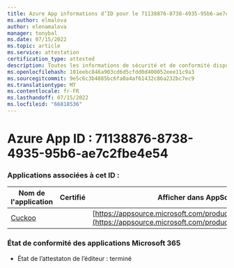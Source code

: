 ```yaml
---
title: Azure App informations d’ID pour le 71138876-8738-4935-95b6-ae7c2fbe4e54
ms.author: elmalova
author: elenamalova
manager: tonybal
ms.date: 07/15/2022
ms.topic: article
ms.service: attestation
certification_type: attested
description: Toutes les informations de sécurité et de conformité disponibles pour le 71138876-8738-4935-95b6-ae7c2fbe4e54.
ms.openlocfilehash: 101eebc846a903cd6d5cfdd0d400052eee11c9a3
ms.sourcegitcommit: 9e5c6c3b4885bc6fa0a4af61432c86a232bc7ec9
ms.translationtype: MT
ms.contentlocale: fr-FR
ms.lasthandoff: 07/15/2022
ms.locfileid: "66818536"
---
```

# <a name="azure-app-id-71138876-8738-4935-95b6-ae7c2fbe4e54"></a>Azure App ID : 71138876-8738-4935-95b6-ae7c2fbe4e54


### <a name="apps-associated-with-this-id"></a>Applications associées à cet ID :
| **Nom de l'application** | **Certifié** | **Afficher dans AppSource** |
|--------------|---------------|-----------------------|
| [Cuckoo](../forward/WA200002750.md) |  | [https://appsource.microsoft.com/product/office/WA200002750](https://appsource.microsoft.com/product/office/WA200002750) |

### <a name="microsoft-365-app-compliance-status"></a>État de conformité des applications Microsoft 365
- État de l’attestaton de l’éditeur : terminé
